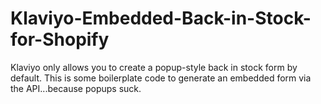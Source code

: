 # Klaviyo-Embedded-Back-in-Stock-for-Shopify
Klaviyo only allows you to create a popup-style back in stock form by default. This is some boilerplate code to generate an embedded form via the API...because popups suck.
